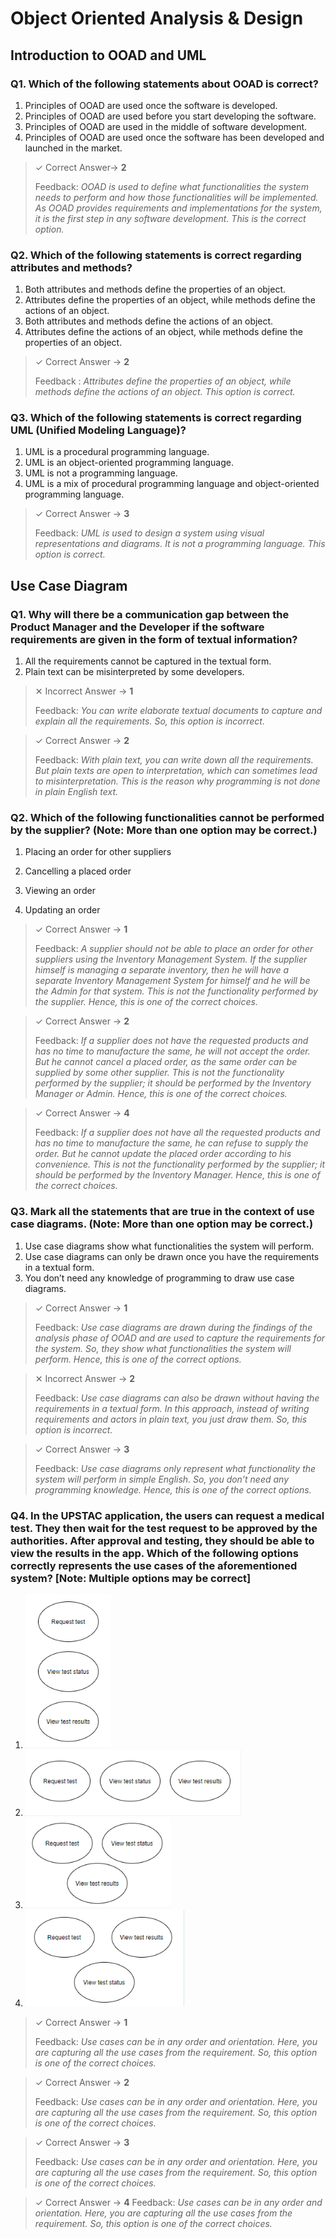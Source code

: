 # Object Oriented Analysis & Design

## Introduction to OOAD and UML

### Q1. Which of the following statements about OOAD is correct?

1. Principles of OOAD are used once the software is developed.
2. Principles of OOAD are used before you start developing the software.
3. Principles of OOAD are used in the middle of software development.
4. Principles of OOAD are used once the software has been developed and launched in the market.

> ✓ Correct Answer-> **2**
>
> Feedback:
> _OOAD is used to define what functionalities the system needs to perform and how those functionalities will be implemented. As OOAD provides requirements and implementations for the system, it is the first step in any software development. This is the correct option._

### Q2. Which of the following statements is correct regarding attributes and methods?

1. Both attributes and methods define the properties of an object.
2. Attributes define the properties of an object, while methods define the actions of an object.
3. Both attributes and methods define the actions of an object.
4. Attributes define the actions of an object, while methods define the properties of an object.

> ✓ Correct Answer -> **2**
>
> Feedback :
> _Attributes define the properties of an object, while methods define the actions of an object. This option is correct._

### Q3. Which of the following statements is correct regarding UML (Unified Modeling Language)?

1. UML is a procedural programming language.
2. UML is an object-oriented programming language.
3. UML is not a programming language.
4. UML is a mix of procedural programming language and object-oriented programming language.

> ✓ Correct Answer -> **3**
>
> Feedback:
> _UML is used to design a system using visual representations and diagrams. It is not a programming language. This option is correct._

## Use Case Diagram

### Q1. Why will there be a communication gap between the Product Manager and the Developer if the software requirements are given in the form of textual information?

1. All the requirements cannot be captured in the textual form.
2. Plain text can be misinterpreted by some developers.

> ✕ Incorrect Answer -> **1**
>
> Feedback:
> _You can write elaborate textual documents to capture and explain all the requirements. So, this option is incorrect._

> ✓ Correct Answer -> **2**
>
> Feedback:
> _With plain text, you can write down all the requirements. But plain texts are open to interpretation, which can sometimes lead to misinterpretation. This is the reason why programming is not done in plain English text._

### Q2. Which of the following functionalities cannot be performed by the supplier? (Note: More than one option may be correct.)

1. Placing an order for other suppliers

2. Cancelling a placed order

3. Viewing an order

4. Updating an order

> ✓ Correct Answer -> **1**
>
> Feedback:
> _A supplier should not be able to place an order for other suppliers using the Inventory Management System. If the supplier himself is managing a separate inventory, then he will have a separate Inventory Management System for himself and he will be the Admin for that system. This is not the functionality performed by the supplier. Hence, this is one of the correct choices._

> ✓ Correct Answer -> **2**
>
> Feedback:
> _If a supplier does not have the requested products and has no time to manufacture the same, he will not accept the order. But he cannot cancel a placed order, as the same order can be supplied by some other supplier. This is not the functionality performed by the supplier; it should be performed by the Inventory Manager or Admin. Hence, this is one of the correct choices._

> ✓ Correct Answer -> **4**
>
> Feedback:
> _If a supplier does not have all the requested products and has no time to manufacture the same, he can refuse to supply the order. But he cannot update the placed order according to his convenience. This is not the functionality performed by the supplier; it should be performed by the Inventory Manager. Hence, this is one of the correct choices._

### Q3. Mark all the statements that are true in the context of use case diagrams. (Note: More than one option may be correct.)

1. Use case diagrams show what functionalities the system will perform.
2. Use case diagrams can only be drawn once you have the requirements in a textual form.
3. You don’t need any knowledge of programming to draw use case diagrams.

> ✓ Correct Answer -> **1**
>
> Feedback:
> _Use case diagrams are drawn during the findings of the analysis phase of OOAD and are used to capture the requirements for the system. So, they show what functionalities the system will perform. Hence, this is one of the correct options._

> ✕ Incorrect Answer -> **2**
>
> Feedback:
> _Use case diagrams can also be drawn without having the requirements in a textual form. In this approach, instead of writing requirements and actors in plain text, you just draw them. So, this option is incorrect._

> ✓ Correct Answer -> **3**
>
> Feedback:
> _Use case diagrams only represent what functionality the system will perform in simple English. So, you don’t need any programming knowledge. Hence, this is one of the correct options._

### Q4. In the UPSTAC application, the users can request a medical test. They then wait for the test request to be approved by the authorities. After approval and testing, they should be able to view the results in the app. Which of the following options correctly represents the use cases of the aforementioned system? [Note: Multiple options may be correct]

1. ![alt text](img1.png "Image 1")
2. ![alt text](img2.png "Image 1")
3. ![alt text](img3.png "Image 1")
4. ![alt text](img4.png "Image 1")

> ✓ Correct Answer -> **1**
>
> Feedback:
> _Use cases can be in any order and orientation. Here, you are capturing all the use cases from the requirement. So, this option is one of the correct choices._

> ✓ Correct Answer -> **2**
>
> Feedback:
> _Use cases can be in any order and orientation. Here, you are capturing all the use cases from the requirement. So, this option is one of the correct choices._

> ✓ Correct Answer -> **3**
>
> Feedback:
> _Use cases can be in any order and orientation. Here, you are capturing all the use cases from the requirement. So, this option is one of the correct choices._

> ✓ Correct Answer -> **4**
> Feedback:
> _Use cases can be in any order and orientation. Here, you are capturing all the use cases from the requirement. So, this option is one of the correct choices._
